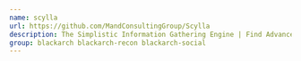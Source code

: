 ```yaml
---
name: scylla
url: https://github.com/MandConsultingGroup/Scylla
description: The Simplistic Information Gathering Engine | Find Advanced Information on a Username, Website, Phone Number, etc URL : https://github.
group: blackarch blackarch-recon blackarch-social
---
```


